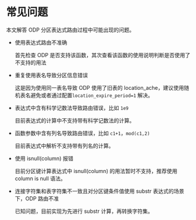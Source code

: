 # 常见问题

本文解答 ODP 分区表达式路由过程中可能出现的问题。

* 使用表达式路由不准确
  
  首先检查 ODP 是否支持该函数，其次查看该函数的使用说明判断是否使用了不支持的用法

* 重复使用表名导致分区信息错误

  这是因为使用同一表名导致 ODP 使用了旧表的 location_ache，建议使用随机表名避免或者通过配置`location_expire_period=1` 解决。
  <!-- 之前对的是说该配置项不对外透出，仅用于测试，这里需要透出么 -->

* 表达式中含有科学记数法导致路由错误，比如 `1e9`

  目前表达式的计算中不支持带有科学记数法的计算。

* 函数参数中含有列名导致路由错误，比如 `c1+1`，`mod(c1,2)`

  目前表达式中解析不支持带有列名的计算。

* 使用 isnull(column) 报错

  目前分区键计算表达式中 isnull(column) 的用法暂时不支持，推荐使用 column is null 语法。

* 连接字符集和表字符集不一致且对分区键条件值使用 substr 表达式的场景下，ODP 路由不准

  已知问题，目前实现为先进行 substr 计算，再转换字符集。
